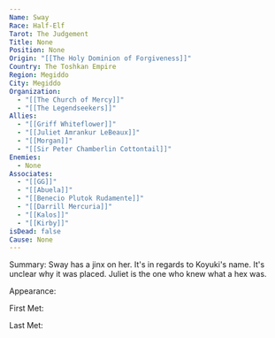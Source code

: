 ```yaml
---
Name: Sway
Race: Half-Elf
Tarot: The Judgement
Title: None
Position: None
Origin: "[[The Holy Dominion of Forgiveness]]"
Country: The Toshkan Empire
Region: Megiddo
City: Megiddo
Organization:
  - "[[The Church of Mercy]]"
  - "[[The Legendseekers]]"
Allies:
  - "[[Griff Whiteflower]]"
  - "[[Juliet Amrankur LeBeaux]]"
  - "[[Morgan]]"
  - "[[Sir Peter Chamberlin Cottontail]]"
Enemies:
  - None
Associates:
  - "[[GG]]"
  - "[[Abuela]]"
  - "[[Benecio Plutok Rudamente]]"
  - "[[Darrill Mercuria]]"
  - "[[Kalos]]"
  - "[[Kirby]]"
isDead: false
Cause: None
---
```

Summary:
Sway has a jinx on her. It's in regards to Koyuki's name. It's unclear why it was placed. Juliet is the one who knew what a hex was. 

Appearance: 

First Met: 

Last Met: 
